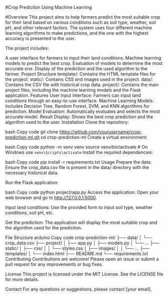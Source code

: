 #Crop Prediction Using Machine Learning

#Overview
This project aims to help farmers predict the most suitable crop for their land based on various conditions such as soil type, weather, soil pH, and other relevant factors. The system uses four different machine learning algorithms to make predictions, and the one with the highest accuracy is presented to the user.

The project includes:

A user interface for farmers to input their land conditions.
Machine learning models to predict the best crop.
Evaluation of models to determine the most accurate one.
Display of the prediction and the used algorithm to the farmer.
Project Structure
template/: Contains the HTML template files for the project.
static/: Contains CSS and images used in the project.
data/: Contains the CSV file with historical crop data.
project/: Contains the main project files, including the machine learning models and the Flask application.
Features
User Input Interface: Farmers can input land conditions through an easy-to-use interface.
Machine Learning Models: Includes Decision Tree, Random Forest, SVM, and KNN algorithms for prediction.
Model Evaluation: Automatically evaluates and selects the most accurate model.
Result Display: Shows the best crop prediction and the algorithm used to the user.
Installation
Clone the repository:

bash
Copy code
git clone https://github.com/yourusername/crop-prediction-ml.git
cd crop-prediction-ml
Create a virtual environment:

bash
Copy code
python -m venv venv
source venv/bin/activate  # On Windows use `venv\Scripts\activate`
Install the required dependencies:

bash
Copy code
pip install -r requirements.txt
Usage
Prepare the data: Ensure the crop_data.csv file is present in the data/ directory with the necessary historical data.

Run the Flask application:

bash
Copy code
python project/app.py
Access the application: Open your web browser and go to http://127.0.0.1:5000.

Input land conditions: Use the provided form to input soil type, weather conditions, soil pH, etc.

Get the prediction: The application will display the most suitable crop and the algorithm used for the prediction.

File Structure
arduino
Copy code
crop-prediction-ml/
├── data/
│   └── crop_data.csv
├── project/
│   ├── app.py
│   ├── models.py
│   └── ...
├── static/
│   ├── css/
│   │   └── styles.css
│   ├── images/
│   │   └── ...
├── templates/
│   └── index.html
├── README.md
└── requirements.txt
Contributing
Contributions are welcome! Please open an issue or submit a pull request for any improvements or bug fixes.

License
This project is licensed under the MIT License. See the LICENSE file for more details.

Contact
For any questions or suggestions, please contact [your email].
